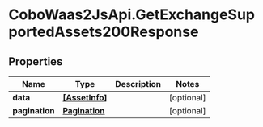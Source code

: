 # CoboWaas2JsApi.GetExchangeSupportedAssets200Response

## Properties

Name | Type | Description | Notes
------------ | ------------- | ------------- | -------------
**data** | [**[AssetInfo]**](AssetInfo.md) |  | [optional] 
**pagination** | [**Pagination**](Pagination.md) |  | [optional] 


